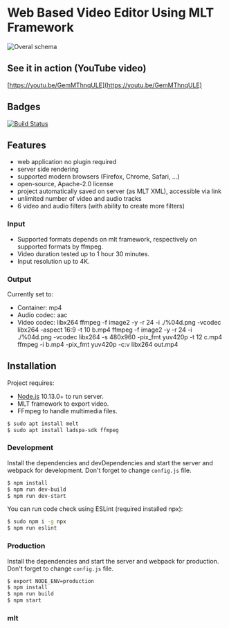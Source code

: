 # Web Based Video Editor Using MLT Framework
![Overal schema](https://raw.githubusercontent.com/kudlav/videoeditor/master/docs/schema.png)

## See it in action (YouTube video)
[https://youtu.be/GemMThnqULE](https://youtu.be/GemMThnqULE)

## Badges
[![Build Status](https://travis-ci.org/kudlav/videoeditor.svg?branch=master)](https://travis-ci.org/kudlav/videoeditor)

## Features
- web application no plugin required
- server side rendering
- supported modern browsers (Firefox, Chrome, Safari, ...)
- open-source, Apache-2.0 license
- project automatically saved on server (as MLT XML), accessible via link
- unlimited number of video and audio tracks
- 6 video and audio filters (with ability to create more filters)

### Input
- Supported formats depends on mlt framework, respectively on supported formats by ffmpeg.
- Video duration tested up to 1 hour 30 minutes.
- Input resolution up to 4K.

### Output
Currently set to:
- Container: mp4
- Audio codec: aac
- Video codec: libx264
ffmpeg -f image2 -y -r 24 -i ./%04d.png -vcodec libx264 -aspect 16:9 -t 10 b.mp4
ffmpeg -f image2 -y -r 24 -i ./%04d.png -vcodec libx264 -s 480x960 -pix_fmt yuv420p -t 12 c.mp4
ffmpeg -i b.mp4 -pix_fmt yuv420p -c:v libx264 out.mp4
## Installation

Project requires:
- [Node.js](https://nodejs.org/) 10.13.0+ to run server.
- MLT framework to export video.
- FFmpeg to handle multimedia files.

```sh
$ sudo apt install melt
$ sudo apt install ladspa-sdk ffmpeg
```

### Development

Install the dependencies and devDependencies and start the server and webpack for development. Don't forget to change `config.js` file.

```sh
$ npm install
$ npm run dev-build
$ npm run dev-start
```

You can run code check using ESLint (required installed npx):
```sh
$ sudo npm i -g npx
$ npm run eslint
```

### Production

Install the dependencies and start the server and webpack for production. Don't forget to change `config.js` file.

```sh
$ export NODE_ENV=production
$ npm install
$ npm run build
$ npm start
```


### mlt
